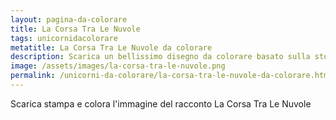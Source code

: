```yaml
---
layout: pagina-da-colorare
title: La Corsa Tra Le Nuvole
tags: unicornidacolorare
metatitle: La Corsa Tra Le Nuvole da colorare
description: Scarica un bellissimo disegno da colorare basato sulla storia La Corsa Tra Le Nuvole
image: /assets/images/la-corsa-tra-le-nuvole.png
permalink: /unicorni-da-colorare/la-corsa-tra-le-nuvole-da-colorare.html
---
```

Scarica stampa e colora l'immagine del racconto La Corsa Tra Le Nuvole
